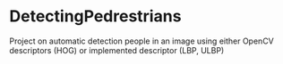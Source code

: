 # DetectingPedrestrians
Project on automatic detection people in an image using either OpenCV descriptors (HOG) or implemented descriptor (LBP, ULBP)
